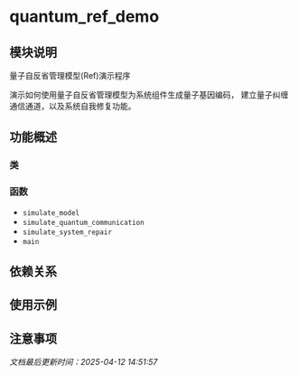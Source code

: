 # quantum_ref_demo

## 模块说明
量子自反省管理模型(Ref)演示程序

演示如何使用量子自反省管理模型为系统组件生成量子基因编码，
建立量子纠缠通信通道，以及系统自我修复功能。

## 功能概述

### 类


### 函数

- `simulate_model`
- `simulate_quantum_communication`
- `simulate_system_repair`
- `main`

## 依赖关系

## 使用示例

## 注意事项

*文档最后更新时间：2025-04-12 14:51:57*